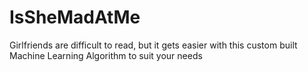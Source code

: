 # IsSheMadAtMe
Girlfriends are difficult to read, but it gets easier with this custom built Machine Learning Algorithm to suit your needs

